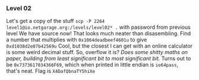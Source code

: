### Level 02
Let's get a copy of the stuff
`scp -P 2264 level1@io.netgarage.org:/levels/level02* .` with password from previous level
We have source now! That looks much neater than disasembling.
Find a number that multiplies with `0x1064deadbeef4601u` to give `0xd1038d2e07b42569u`
Cool, but the closest I can get with an online calculator is some weird decimal stuff. 
So, overflow it is? 
*Does some shitty maths on paper, building from least significant bit to most significant bit.*
Turns out to be `0x7373617034366F69`, which when printed in little endian is `io64pass`, that's neat.
Flag is `X4DafQbnaTY5hiXe`

